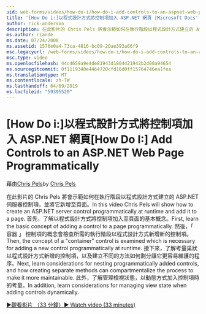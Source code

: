 ```yaml
---
uid: web-forms/videos/how-do-i/how-do-i-add-controls-to-an-aspnet-web-page-programmatically
title: '[How Do i:]以程式設計方式將控制項加入 ASP.NET 網頁 |Microsoft Docs'
author: rick-anderson
description: 在此影片的 Chris Pels 將會示範如何在執行階段以程式設計方式建立的 ASP.NET 伺服器控制項，並將它新增至頁面。 首先，了解基本概念 o...
ms.author: riande
ms.date: 07/24/2008
ms.assetid: 1576e0a4-73ca-4816-bc09-20ae393a66f9
msc.legacyurl: /web-forms/videos/how-do-i/how-do-i-add-controls-to-an-aspnet-web-page-programmatically
msc.type: video
ms.openlocfilehash: 44c4659a9e4de81943d1804421942b2d00a94654
ms.sourcegitcommit: 0f1119340e4464720cfd16d0ff15764746ea1fea
ms.translationtype: MT
ms.contentlocale: zh-TW
ms.lasthandoff: 04/09/2019
ms.locfileid: "59395520"
---
```

# <a name="how-do-i-add-controls-to-an-aspnet-web-page-programmatically"></a><span data-ttu-id="45f1b-104">[How Do i:]以程式設計方式將控制項加入 ASP.NET 網頁</span><span class="sxs-lookup"><span data-stu-id="45f1b-104">[How Do I:] Add Controls to an ASP.NET Web Page Programmatically</span></span>

<span data-ttu-id="45f1b-105">藉由[Chris Pels](https://twitter.com/chrispels)</span><span class="sxs-lookup"><span data-stu-id="45f1b-105">by [Chris Pels](https://twitter.com/chrispels)</span></span>

<span data-ttu-id="45f1b-106">在此影片的 Chris Pels 將會示範如何在執行階段以程式設計方式建立的 ASP.NET 伺服器控制項，並將它新增至頁面。</span><span class="sxs-lookup"><span data-stu-id="45f1b-106">In this video Chris Pels will show how to create an ASP.NET server control programmatically at runtime and add it to a page.</span></span> <span data-ttu-id="45f1b-107">首先，了解以程式設計方式將控制項加入至頁面的基本概念。</span><span class="sxs-lookup"><span data-stu-id="45f1b-107">First, learn the basic concept of adding a control to a page programmatically.</span></span> <span data-ttu-id="45f1b-108">然後，「 容器 」 控制項的概念會檢查所需的執行階段以程式設計方式新增新的控制項。</span><span class="sxs-lookup"><span data-stu-id="45f1b-108">Then, the concept of a "container" control is examined which is necessary for adding a new control programmatically at runtime.</span></span> <span data-ttu-id="45f1b-109">接下來，了解考量巢狀以程式設計方式新增的控制項，以及建立不同的方法如何劃分讓它更容易維護的程序。</span><span class="sxs-lookup"><span data-stu-id="45f1b-109">Next, learn considerations for nesting programmatically added controls, and how creating separate methods can compartmentalize the process to make it more maintainable.</span></span> <span data-ttu-id="45f1b-110">此外，了解管理檢視狀態，以動態方式加入控制項時的考量。</span><span class="sxs-lookup"><span data-stu-id="45f1b-110">In addition, learn considerations for managing view state when adding controls dynamically.</span></span>

[<span data-ttu-id="45f1b-111">&#9654;觀看影片 （33 分鐘）</span><span class="sxs-lookup"><span data-stu-id="45f1b-111">&#9654; Watch video (33 minutes)</span></span>](https://channel9.msdn.com/Blogs/ASP-NET-Site-Videos/how-do-i-add-controls-to-an-aspnet-web-page-programmatically)
